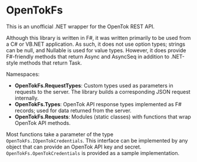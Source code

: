 ﻿# OpenTokFs

This is an unofficial .NET wrapper for the OpenTok REST API.

Although this library is written in F#, it was written primarily to be used
from a C# or VB.NET application. As such, it does not use option types;
strings can be null, and Nullable<T> is used for value types. However, it does
provide F#-friendly methods that return Async<T> and AsyncSeq<T> in addition
to .NET-style methods that return Task<T>.

Namespaces:

* **OpenTokFs.RequestTypes**: Custom types used as parameters in requests to the server. The library builds a corresponding JSON request internally.
* **OpenTokFs.Types**: OpenTok API response types implemented as F# records; used for data returned from the server.
* **OpenTokFs.Requests**: Modules (static classes) with functions that wrap OpenTok API methods.

Most functions take a parameter of the type `OpenTokFs.IOpenTokCredentials`.
This interface can be implemented by any object that can provide an OpenTok
API key and secret. `OpenTokFs.OpenTokCredentials` is provided as a sample
implementation.
